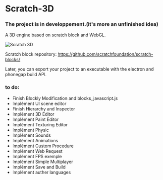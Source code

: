 # Scratch-3D

### The project is in developpement.(it's more an unfinished idea)

A 3D engine based on scratch block and WebGL.

![Scratch 3D](https://raw.githubusercontent.com/chtibizoux/Scratch-3D/master/ScreenShot.jpg)

Scratch block repository: https://github.com/scratchfoundation/scratch-blocks/

Later, you can export your project to an executable with the electron and phonegap build API.

### to do:

- Finish Blockly Modification and blocks_javascript.js
- Implément UI scene editor
- Finish Hierarchy and Inspector
- Implément 3D Editor
- Implément Paint Editor
- Implément Texturing Editor
- Implément Physic
- Implément Sounds
- Implément Animations
- Implément Custom Procedure
- Implément Web Request
- Implément FPS exemple
- Implément Simple Multiplayer
- Implément Save and Build
- Implément auther languages
